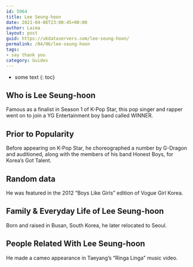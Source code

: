 ```yaml
---
id: 5964
title: Lee Seung-hoon
date: 2021-04-06T23:00:45+00:00
author: Laima
layout: post
guid: https://ukdataservers.com/lee-seung-hoon/
permalink: /04/06/lee-seung-hoon
tags:
- say thank you
category: Guides
---
```


* some text
{: toc}


## Who is Lee Seung-hoon
                  
                  
                  
Famous as a finalist in Season 1 of K-Pop Star, this pop singer and rapper went on to join a YG Entertainment boy band called WINNER.
                  
              
            
              
            
                
                
                
## Prior to Popularity
                  
                  
                  
Before appearing on K-Pop Star, he choreographed a number by G-Dragon and auditioned, along with the members of his band Honest Boys, for Korea&#8217;s Got Talent.
                  
              
            
              
            
                
                
                
## Random data
                  
                  
                  
He was featured in the 2012 &#8220;Boys Like Girls&#8221; edition of Vogue Girl Korea.
                  
              
            
              
            
                
                
                
## Family & Everyday Life of Lee Seung-hoon
                  
                  
                  
Born and raised in Busan, South Korea, he later relocated to Seoul.
                  
              
            
              
            
                
                
                
## People Related With Lee Seung-hoon
                  
                  
                  
He made a cameo appearance in Taeyang&#8217;s &#8220;Ringa Linga&#8221; music video.
                  
              
            
              
            
                
              
            
              
              
            
            
              
            
          
          
          